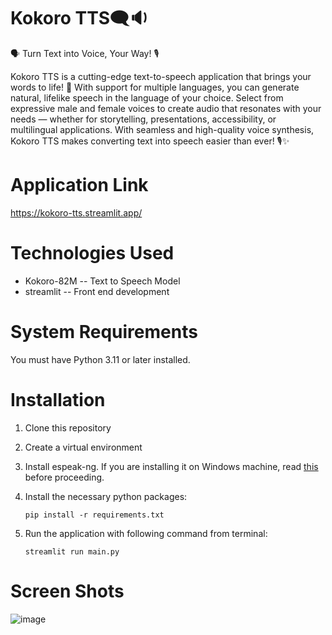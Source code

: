 # Kokoro TTS🗨️🔉
🗣️ Turn Text into Voice, Your Way! 🎙️

Kokoro TTS is a cutting-edge text-to-speech application that brings your words to life! 🌟 With support for multiple languages, you can generate natural, lifelike speech in the language of your choice. Select from expressive male and 
female voices to create audio that resonates with your needs — whether for storytelling, presentations, accessibility, or multilingual applications. With seamless and high-quality voice synthesis, Kokoro TTS makes converting text into speech 
easier than ever! 🎙️✨

# Application Link
https://kokoro-tts.streamlit.app/

# Technologies Used
* Kokoro-82M -- Text to Speech Model
* streamlit -- Front end development
   
# System Requirements
You must have Python 3.11 or later installed.

# Installation
1.  Clone this repository
2. Create a virtual environment
3. Install espeak-ng. If you are installing it on Windows machine, read [this](https://huggingface.co/hexgrad/Kokoro-82M/discussions/12#67742594fdeebf74f001ecfc) before proceeding.
4. Install the necessary python packages:

   `pip install -r requirements.txt`
5. Run the application with following command from terminal:

   `streamlit run main.py`

# Screen Shots
![image](https://github.com/user-attachments/assets/c832aa5b-1def-4141-b6c2-71ae0a3011a5)











